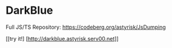 # DarkBlue
Full JS/TS Repository: https://codeberg.org/astyrisk/JsDumping

[[try it!] [http://darkblue.astyrisk.serv00.net]]
